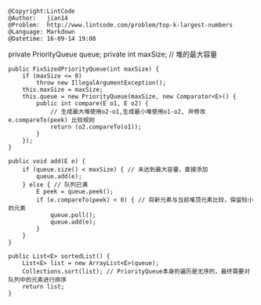 ```
@Copyright:LintCode
@Author:   jian14
@Problem:  http://www.lintcode.com/problem/top-k-largest-numbers
@Language: Markdown
@Datetime: 16-09-14 19:08
```

private PriorityQueue<E> queue;
	private int maxSize; // 堆的最大容量

	public FixSizedPriorityQueue(int maxSize) {
		if (maxSize <= 0)
			throw new IllegalArgumentException();
		this.maxSize = maxSize;
		this.queue = new PriorityQueue(maxSize, new Comparator<E>() {
			public int compare(E o1, E o2) {
				// 生成最大堆使用o2-o1,生成最小堆使用o1-o2, 并修改 e.compareTo(peek) 比较规则
				return (o2.compareTo(o1));
			}
		});
	}

	public void add(E e) {
		if (queue.size() < maxSize) { // 未达到最大容量，直接添加
			queue.add(e);
		} else { // 队列已满
			E peek = queue.peek();
			if (e.compareTo(peek) < 0) { // 将新元素与当前堆顶元素比较，保留较小的元素
				queue.poll();
				queue.add(e);
			}
		}
	}

	public List<E> sortedList() {
		List<E> list = new ArrayList<E>(queue);
		Collections.sort(list); // PriorityQueue本身的遍历是无序的，最终需要对队列中的元素进行排序
		return list;
	}
